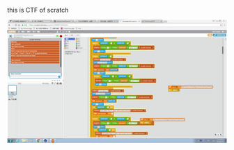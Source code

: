 this is CTF of scratch









![](https://github.com/ase78920019/assignment/blob/master/picture/scratch.PNG)


